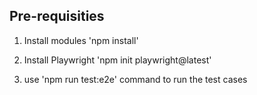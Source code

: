 ## Pre-requisities

1. Install modules 'npm install'

2. Install Playwright 'npm init playwright@latest'

3. use 'npm run test:e2e' command to run the test cases

